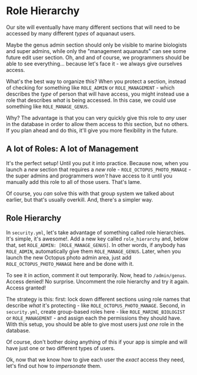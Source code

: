 # Role Hierarchy

Our site will eventually have many different sections that will need to be accessed
by many different *types* of aquanaut users.

Maybe the genus admin section should only be visible to marine biologists and super
admins, while only the "management aquanauts" can see some future edit user section.
Oh, and and of course, we programmers should be able to see everything... because
let's face it - we always give ourselves access.

What's the best way to organize this? When you protect a section, instead of checking
for something like `ROLE_ADMIN` or `ROLE_MANAGEMENT` - which describes the *type*
of person that will have access, you might instead use a role that describes *what*
is being accessed. In this case, we could use something like `ROLE_MANAGE_GENUS`.

Why? The advantage is that you can very quickly give this role to *any* user in the
database in order to allow them access to *this* section, but no others. If you plan
ahead and do this, it'll give you more flexibility in the future.

## A lot of Roles: A lot of Management

It's the perfect setup! Until you put it into practice. Because now, when you launch
a *new* section that requires a *new* role - `ROLE_OCTOPUS_PHOTO_MANAGE` - the super
admins and programmers *won't* have access to it until you manually add this role
to all of those users. That's lame.

Of course, you *can* solve this with that group system we talked about earlier, but
that's usually overkill. And, there's a simpler way.

## Role Hierarchy

In `security.yml`, let's take advantage of something called role hierarchies. It's
simple, it's awesome!. Add a new key called `role_hierarchy` and, below that, set
`ROLE_ADMIN: [ROLE_MANAGE_GENUS]`. In other words, if anybody has `ROLE_ADMIN`, automatically
give them `ROLE_MANAGE_GENUS`. Later, when you launch the new Octopus photo admin
area, just add `ROLE_OCTOPUS_PHOTO_MANAGE` here and be done with it.

To see it in action, comment it out temporarily. Now, head to `/admin/genus`. Access
denied! No surprise. Uncomment the role hierarchy and try it again. Access granted!

The strategy is this: first: lock down different sections using role names that describe
*what* it's protecting - like `ROLE_OCTOPUS_PHOTO_MANAGE`. Second, in `security.yml`,
create group-based roles here - like `ROLE_MARINE_BIOLOGIST` or `ROLE_MANAGEMENT` -
and assign each the permissions they should have. With this setup, you should be
able to give most users just *one* role in the database.

Of course, don't bother doing anything of this if your app is simple and will have
just one or two different types of users.

Ok, now that we know how to give each user the *exact* access they need, let's find
out how to *impersonate* them.
